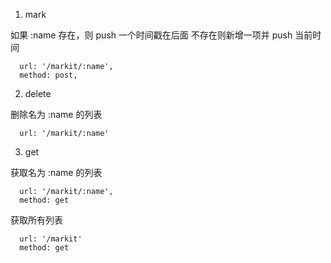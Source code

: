 1. mark

如果 :name 存在，则 push 一个时间戳在后面
不存在则新增一项并 push 当前时间

```
  url: '/markit/:name',
  method: post,
```

2. delete

删除名为 :name 的列表

```
  url: '/markit/:name'
```

3. get

获取名为 :name 的列表

```
  url: '/markit/:name',
  method: get
```

获取所有列表

```
  url: '/markit'
  method: get
```
